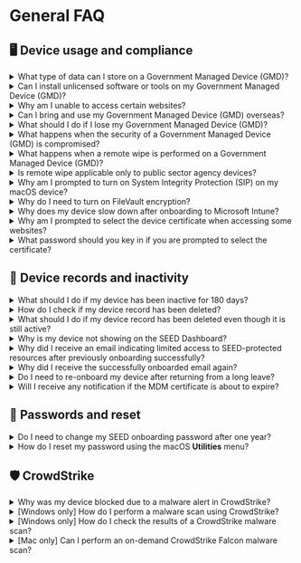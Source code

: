 # General FAQ

## 🖥 Device usage and compliance

<details>
  <summary>What type of data can I store on a Government Managed Device (GMD)?</summary>
  GMDs are intended to facilitate development work for accessing GCC 2.0 and SGTS securely.  
  Do not store production or live data on GMDs.
</details>

<details>
  <summary>Can I install unlicensed software or tools on my Government Managed Device (GMD)?</summary>
  Installing unlicensed software is strictly prohibited.  
  Use your organisation’s process to request legitimate software.  
  Refer to [Terms and policies](/additional-resources/terms-and-policies.md) for details.
</details>

<details>
  <summary>Why am I unable to access certain websites?</summary>
  If you are experiencing access issues, use [Cloudflare Radar](https://radar.cloudflare.com/security-and-attacks) to investigate.  
  Enter the domain you are trying to access and view the network/security report.
</details>

<details>
  <summary>Can I bring and use my Government Managed Device (GMD) overseas?</summary>
  You should assess the risk and seek approval from your Reporting Officer (RO) before bringing your device overseas.
</details>

<details>
  <summary>What should I do if I lose my Government Managed Device (GMD)?</summary>
  1. Notify your manager and operations manager to approve data deletion.  
  2. [Raise a service request](https://go.gov.sg/seed-techpass-support) to notify the SEED team.  
  3. Mention any sensitive data to prioritise remote wiping.  
  4. Attach manager approvals to the request.
</details>

<details>
  <summary>What happens when the security of a Government Managed Device (GMD) is compromised?</summary>
  SEED will contact the user to disconnect the device.  
  Once the owner and manager approve, SEED will initiate a remote wipe.  
  > **Note**: The device must be powered on and connected to the internet for the wipe to succeed.
</details>

<details>
  <summary>What happens when a remote wipe is performed on a Government Managed Device (GMD)?</summary>
  Remote wipe erases all data on the device.  
  It is only performed in cases of theft, loss, or a confirmed security compromise.
</details>

<details>
  <summary>Is remote wipe applicable only to public sector agency devices?</summary>
  No. Remote wipe can be performed on any lost or compromised GMD to prevent data breaches.
</details>

<details>
  <summary>Why am I prompted to turn on System Integrity Protection (SIP) on my macOS device?</summary>
  This is a SEED policy requirement.  
  SIP enhances macOS security by preventing unauthorised modifications to protected system files and folders.
</details>

<details>
  <summary>Why do I need to turn on FileVault encryption?</summary>
  FileVault encryption protects your device and ensures compliance with SEED policies.
</details>

<details>
  <summary>Why does my device slow down after onboarding to Microsoft Intune?</summary>
  SEED uses Microsoft Defender for Endpoint.  
  Other antivirus software may cause performance issues.  
  Disable or uninstall any non-Microsoft antivirus software.
</details>

<details>
  <summary>Why am I prompted to select the device certificate when accessing some websites?</summary>
  Due to the device compliance check policy, during the Entra ID authentication, you will be prompted the select the device certificate which will be checked for the valid     MDM certificate on your machine. 
  Afterwards, you will be given access to your application if your device is compliant.
</details>

<details>
  <summary>What password should you key in if you are prompted to select the certificate?</summary>
  Select the device certificate when prompted and click OK.
  [device cert](/images/device-cert1.png)
  Type in your local mac password and click on “Always Allow”.
  [device cert](/images/device-cert2.png)
  You might be prompted to enter the password multiple times (1-3 times), make sure to click on “Always Allow”.
  Note: Selecting of certificate is not required if the MacOS is joined to Entra (Registered with Platform SSO)
</details>

## 🔁 Device records and inactivity

<details>
  <summary>What should I do if my device has been inactive for 180 days?</summary>
  If you no longer require the device for SEED access, please offboard it.  
  If you still require access, email enquiries_seed@tech.gov.sg for assistance.
</details>

<details>
  <summary>How do I check if my device record has been deleted?</summary>
  Log in to the [SEED Dashboard](https://dashboard.seed.tech.gov.sg/) to check your device records.
</details>

<details>
  <summary>What should I do if my device record has been deleted even though it is still active?</summary>
  Email enquiries_seed@tech.gov.sg for assistance.
</details>

<details>
  <summary>Why is my device not showing on the SEED Dashboard?</summary>
  Your TechPass account may not be linked to your SEED device due to an onboarding or account termination issue.  
  Offboard and re-onboard your device, or [raise a service request](https://go.gov.sg/seed-techpass-support).
</details>

<details>
  <summary>Why did I receive an email indicating limited access to SEED-protected resources after previously onboarding successfully?</summary>
  SEED may have detected device configuration issues (e.g. unhealthy Microsoft Defender).  
  Offboard the device if no longer needed, or [raise a service request](https://go.gov.sg/seed-techpass-support).
</details>

<details>
  <summary>Why did I receive the successfully onboarded email again?</summary>
  This may happen if configuration services were temporarily misconfigured and restored.
</details>

<details>
  <summary>Do I need to re-onboard my device after returning from a long leave?</summary>
  If your GMD has not been logged into for 90 consecutive days, it may be marked inactive and removed from Intune.  
  This does not wipe your device, but SEED will no longer be able to monitor or manage it.
</details>

<details>
  <summary>Will I receive any notification if the MDM certificate is about to expire?</summary>
  No, you will not receive any notification when your MDM certificate is expiring.
</details>

## 🔑 Passwords and reset

<details>
  <summary>Do I need to change my SEED onboarding password after one year?</summary>
  Yes. The password requirements are:
  - At least 12 characters
  - Cannot reuse the previous 3 passwords
  - Cannot contain the same character consecutively
  - Cannot have three sequential characters
  - Must contain at least one number and one alphabetic character
</details>

<details>
  <summary>How do I reset my password using the macOS <b>Utilities</b> menu?</summary>
  Refer to the following image:  
  ![reset_password](/images/reset-password-utiliy.png)
</details>

## 🛡️ CrowdStrike

<details>
  <summary>Why was my device blocked due to a malware alert in CrowdStrike?</summary>
  Your device will be blocked if you have malware alerts on CrowdStrike.  
  No action is required from you. The SEED team will review your ticke, and your device will be unblocked after the assessment is completed.  
  Please [raise a support request(https://go.gov.sg/seed-techpass-support) if you are not unblocked automatically.
</details>

<details>
  <summary>[Windows only] How do I perform a malware scan using CrowdStrike?</summary>
  Right-click the drive → Click **Show more options** → Click **CrowdStrike Falcon malware scan** → Click **Scan**.  
  A pop-up window will appear at the lower-right corner.
  
  [image](/images/cs1.png)

  You will see a pop up window on the right hand corner.
  [image](/images/cs2.png)
  
</details>

<details>
  <summary>[Windows only] How do I check the results of a CrowdStrike malware scan?</summary>
  Go to your Desktop → Right-click and select **Show more options** → Click **CrowdStrike Falcon malware scan** → Click **See results of last scan**.  

  [imaeg](/images/cs3.png)
  
  You should see the status as **Completed**.

  [image](/images/cs4.png)
  
</details>

<details>
  <summary>[Mac only] Can I perform an on-demand CrowdStrike Falcon malware scan?</summary>
  No. Falcon On-Demand Scan is not applicable for macOS.  
  <a href="/assets/falcon-on-demand-mac.pdf" download>Download the Falcon On-Demand Scan guide for Mac (PDF)</a>
for more information.
</details>


